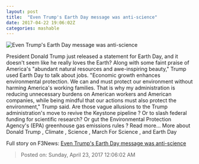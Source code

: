 ```yaml
---
layout: post
title:  "Even Trump's Earth Day message was anti-science"
date: 2017-04-22 19:06:02Z
categories: mashable
---
```


![Even Trump's Earth Day message was anti-science](http://i.amz.mshcdn.com/siETMUBMb0yx2Dh9f6GU1kw9z7M=/1200x630/2017%2F04%2F22%2F32%2F20862d402a6749cea51e88b79327f680.a6be0.jpg)

President Donald Trump just released a statement for Earth Day, and it doesn't seem like he really loves the Earth? Along with some faint praise of America's "abundant natural resources and awe-inspiring beauty," Trump used Earth Day to talk about jobs. "Economic growth enhances environmental protection. We can and must protect our environment without harming America's working families. That is why my administration is reducing unnecessary burdens on American workers and American companies, while being mindful that our actions must also protect the environment," Trump said. Are those vague allusions to the Trump administration's move to revive the Keystone pipeline ? Or to slash federal funding for scientific research? Or gut the Environmental Protection Agency's (EPA) greenhouse gas emissions rules ? Read more... More about Donald Trump , Climate , Science , March For Science , and Earth Day


Full story on F3News: [Even Trump's Earth Day message was anti-science](http://www.f3nws.com/n/dsyQvF)

> Posted on: Sunday, April 23, 2017 12:06:02 AM

